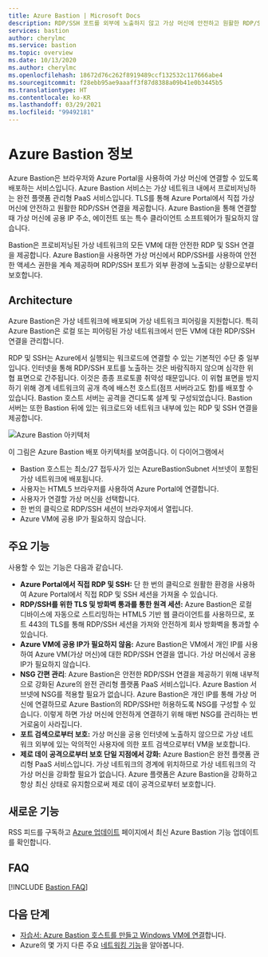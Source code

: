```yaml
---
title: Azure Bastion | Microsoft Docs
description: RDP/SSH 포트를 외부에 노출하지 않고 가상 머신에 안전하고 원활한 RDP/SSH 연결을 제공하는 Azure Bastion에 대해 알아봅니다.
services: bastion
author: cherylmc
ms.service: bastion
ms.topic: overview
ms.date: 10/13/2020
ms.author: cherylmc
ms.openlocfilehash: 18672d76c262f8919489ccf132532c117666abe4
ms.sourcegitcommit: f28ebb95ae9aaaff3f87d8388a09b41e0b3445b5
ms.translationtype: HT
ms.contentlocale: ko-KR
ms.lasthandoff: 03/29/2021
ms.locfileid: "99492181"
---
```

# <a name="what-is-azure-bastion"></a>Azure Bastion 정보

Azure Bastion은 브라우저와 Azure Portal을 사용하여 가상 머신에 연결할 수 있도록 배포하는 서비스입니다. Azure Bastion 서비스는 가상 네트워크 내에서 프로비저닝하는 완전 플랫폼 관리형 PaaS 서비스입니다. TLS를 통해 Azure Portal에서 직접 가상 머신에 안전하고 원활한 RDP/SSH 연결을 제공합니다. Azure Bastion을 통해 연결할 때 가상 머신에 공용 IP 주소, 에이전트 또는 특수 클라이언트 소프트웨어가 필요하지 않습니다.

Bastion은 프로비저닝된 가상 네트워크의 모든 VM에 대한 안전한 RDP 및 SSH 연결을 제공합니다. Azure Bastion을 사용하면 가상 머신에서 RDP/SSH를 사용하여 안전한 액세스 권한을 계속 제공하며 RDP/SSH 포트가 외부 환경에 노출되는 상황으로부터 보호합니다.

## <a name="architecture"></a>Architecture

Azure Bastion은 가상 네트워크에 배포되며 가상 네트워크 피어링을 지원합니다. 특히 Azure Bastion은 로컬 또는 피어링된 가상 네트워크에서 만든 VM에 대한 RDP/SSH 연결을 관리합니다.

RDP 및 SSH는 Azure에서 실행되는 워크로드에 연결할 수 있는 기본적인 수단 중 일부입니다. 인터넷을 통해 RDP/SSH 포트를 노출하는 것은 바람직하지 않으며 심각한 위협 표면으로 간주됩니다. 이것은 종종 프로토콜 취약성 때문입니다. 이 위협 표면을 방지하기 위해 경계 네트워크의 공개 측에 배스천 호스트(점프 서버라고도 함)를 배포할 수 있습니다. Bastion 호스트 서버는 공격을 견디도록 설계 및 구성되었습니다. Bastion 서버는 또한 Bastion 뒤에 있는 워크로드와 네트워크 내부에 있는 RDP 및 SSH 연결을 제공합니다.

![Azure Bastion 아키텍처](./media/bastion-overview/architecture.png)

이 그림은 Azure Bastion 배포 아키텍처를 보여줍니다. 이 다이어그램에서

* Bastion 호스트는 최소/27 접두사가 있는 AzureBastionSubnet 서브넷이 포함된 가상 네트워크에 배포됩니다.
* 사용자는 HTML5 브라우저를 사용하여 Azure Portal에 연결합니다.
* 사용자가 연결할 가상 머신을 선택합니다.
* 한 번의 클릭으로 RDP/SSH 세션이 브라우저에서 열립니다.
* Azure VM에 공용 IP가 필요하지 않습니다.

## <a name="key-features"></a>주요 기능

사용할 수 있는 기능은 다음과 같습니다.

* **Azure Portal에서 직접 RDP 및 SSH:** 단 한 번의 클릭으로 원활한 환경을 사용하여 Azure Portal에서 직접 RDP 및 SSH 세션을 가져올 수 있습니다.
* **RDP/SSH를 위한 TLS 및 방화벽 통과를 통한 원격 세션:** Azure Bastion은 로컬 디바이스에 자동으로 스트리밍하는 HTML5 기반 웹 클라이언트를 사용하므로, 포트 443의 TLS를 통해 RDP/SSH 세션을 가져와 안전하게 회사 방화벽을 통과할 수 있습니다.
* **Azure VM에 공용 IP가 필요하지 않음:** Azure Bastion은 VM에서 개인 IP를 사용하여 Azure VM(가상 머신)에 대한 RDP/SSH 연결을 엽니다. 가상 머신에서 공용 IP가 필요하지 않습니다.
* **NSG 간편 관리**: Azure Bastion은 안전한 RDP/SSH 연결을 제공하기 위해 내부적으로 강화된 Azure의 완전 관리형 플랫폼 PaaS 서비스입니다. Azure Bastion 서브넷에 NSG를 적용할 필요가 없습니다. Azure Bastion은 개인 IP를 통해 가상 머신에 연결하므로 Azure Bastion의 RDP/SSH만 허용하도록 NSG를 구성할 수 있습니다. 이렇게 하면 가상 머신에 안전하게 연결하기 위해 매번 NSG를 관리하는 번거로움이 사라집니다.
* **포트 검색으로부터 보호:** 가상 머신을 공용 인터넷에 노출하지 않으므로 가상 네트워크 외부에 있는 악의적인 사용자에 의한 포트 검색으로부터 VM을 보호합니다.
* **제로 데이 공격으로부터 보호 단일 지점에서 강화:** Azure Bastion은 완전 플랫폼 관리형 PaaS 서비스입니다. 가상 네트워크의 경계에 위치하므로 가상 네트워크의 각 가상 머신을 강화할 필요가 없습니다. Azure 플랫폼은 Azure Bastion을 강화하고 항상 최신 상태로 유지함으로써 제로 데이 공격으로부터 보호합니다.

## <a name="whats-new"></a><a name="new"></a>새로운 기능

RSS 피드를 구독하고 [Azure 업데이트](https://azure.microsoft.com/updates/?category=networking&query=Azure%20Bastion) 페이지에서 최신 Azure Bastion 기능 업데이트를 확인합니다.

## <a name="faq"></a>FAQ

[!INCLUDE [Bastion FAQ](../../includes/bastion-faq-include.md)]

## <a name="next-steps"></a>다음 단계

* [자습서: Azure Bastion 호스트를 만들고 Windows VM에 연결](tutorial-create-host-portal.md)합니다.
* Azure의 몇 가지 다른 주요 [네트워킹 기능](../networking/networking-overview.md)을 알아봅니다.
